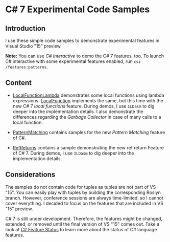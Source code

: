 # C# 7 Experimental Code Samples

## Introduction

I use these simple code samples to demonstrate experimental features in
Visual Studio "15" preview.

**Note:** You can use *C# Interactive* to demo the C# 7 features, too. To launch
C# interactive with some experimental features enabled, run `csi /features:patterns`.


## Content

* [LocalFunctionLambda](LocalFunctionLambda) demonstrates some local functions using
  lambda expressions. [LocalFunction](LocalFunction) implements the same, but this
  time with the new C# 7 *local functions* feature. During demos, I use `ILDasm`
  to dig deeper into the implementation details. I also demonstrate the differences
  regarding the *Garbage Collector* in case of many calls to a local function.

* [PatternMatching](PatternMatching) contains samples for the new *Pattern Matching*
  feature of C#.

* [RefReturns](RefReturns) contains a sample demonstrating the new ref return Feature
  of C# 7. During demos, I use `ILDasm` to dig deeper into the implementation details.


## Considerations

The samples do not contain code for tuples as tuples are not part of VS "15". You can
easily play with tuples by building the corresponding Roslyn branch. However, conference
sessions are always time-limited, so I cannot cover everything. I decided to focus on
the features that are included in VS "15" preview.

C# 7 is still under development. Therefore, the features might be changed, extended,
or removed until the final version of VS "15" comes out. Take a look at
[C# Feature Status](https://github.com/dotnet/roslyn/blob/master/docs/Language%20Feature%20Status.md)
to learn more about the status of C# language features.
